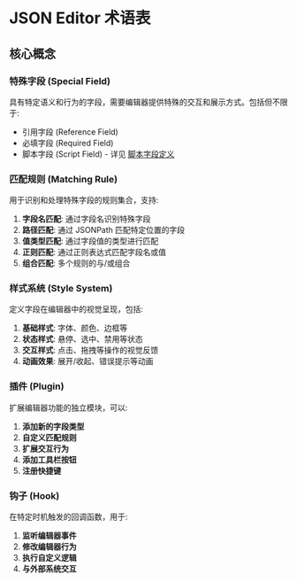 # JSON Editor 术语表

## 核心概念

### 特殊字段 (Special Field)
具有特定语义和行为的字段，需要编辑器提供特殊的交互和展示方式。包括但不限于:

- 引用字段 (Reference Field)
- 必填字段 (Required Field)
- 脚本字段 (Script Field) - 详见 [脚本字段定义](../jsschema/script.md)

### 匹配规则 (Matching Rule)
用于识别和处理特殊字段的规则集合，支持:

1. **字段名匹配**: 通过字段名识别特殊字段
2. **路径匹配**: 通过 JSONPath 匹配特定位置的字段
3. **值类型匹配**: 通过字段值的类型进行匹配
4. **正则匹配**: 通过正则表达式匹配字段名或值
5. **组合匹配**: 多个规则的与/或组合

### 样式系统 (Style System)
定义字段在编辑器中的视觉呈现，包括:

1. **基础样式**: 字体、颜色、边框等
2. **状态样式**: 悬停、选中、禁用等状态
3. **交互样式**: 点击、拖拽等操作的视觉反馈
4. **动画效果**: 展开/收起、错误提示等动画

### 插件 (Plugin)
扩展编辑器功能的独立模块，可以:

1. **添加新的字段类型**
2. **自定义匹配规则**
3. **扩展交互行为**
4. **添加工具栏按钮**
5. **注册快捷键**

### 钩子 (Hook)
在特定时机触发的回调函数，用于:

1. **监听编辑器事件**
2. **修改编辑器行为**
3. **执行自定义逻辑**
4. **与外部系统交互** 